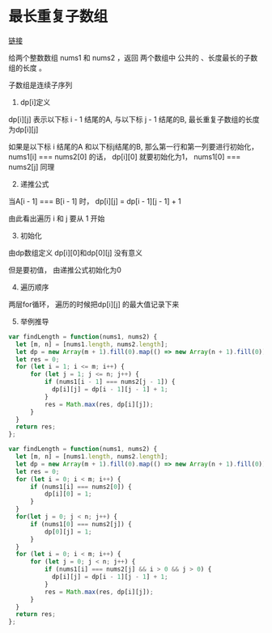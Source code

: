 # 最长重复子数组  

[链接](https://leetcode.cn/problems/maximum-length-of-repeated-subarray/description/)   

给两个整数数组 nums1 和 nums2 ，返回 两个数组中 公共的 、长度最长的子数组的长度 。    

子数组是连续子序列    

1. dp[i]定义  

dp[i][j] 表示以下标 i - 1 结尾的A, 与以下标 j - 1 结尾的B, 最长重复子数组的长度为dp[i][j]    

如果是以下标 i 结尾的A 和以下标j结尾的B, 那么第一行和第一列要进行初始化， nums1[i] === nums2[0] 的话， dp[i][0] 就要初始化为1， nums1[0] === nums2[j] 同理   

2. 递推公式   

当A[i - 1] === B[i - 1] 时， dp[i][j] = dp[i - 1][j - 1] + 1   

由此看出遍历 i 和 j 要从 1 开始   

3. 初始化   

由dp数组定义 dp[i][0]和dp[0][j] 没有意义   

但是要初值， 由递推公式初始化为0    

4. 遍历顺序   

两层for循环， 遍历的时候把dp[i][j] 的最大值记录下来   

5. 举例推导  

```js
var findLength = function(nums1, nums2) {
  let [m, n] = [nums1.length, nums2.length]; 
  let dp = new Array(m + 1).fill(0).map(() => new Array(n + 1).fill(0));
  let res = 0;
  for (let i = 1; i <= m; i++) {
      for (let j = 1; j <= n; j++) {
          if (nums1[i - 1] === nums2[j - 1]) {
            dp[i][j] = dp[i - 1][j - 1] + 1;
          }
          res = Math.max(res, dp[i][j]);
      }
  }
  return res;
};
```

```js
var findLength = function(nums1, nums2) {
  let [m, n] = [nums1.length, nums2.length]; 
  let dp = new Array(m + 1).fill(0).map(() => new Array(n + 1).fill(0));
  let res = 0;
  for (let i = 0; i < m; i++) {
      if (nums1[i] === nums2[0]) {
          dp[i][0] = 1;
      }
  }
  for(let j = 0; j < n; j++) {
      if (nums1[0] === nums2[j]) {
          dp[0][j] = 1;
      }
  }
  for (let i = 0; i < m; i++) {
      for (let j = 0; j < n; j++) {
          if (nums1[i] === nums2[j] && i > 0 && j > 0) {
            dp[i][j] = dp[i - 1][j - 1] + 1;
          }
          res = Math.max(res, dp[i][j]);
      }
  }
  return res;
};
```